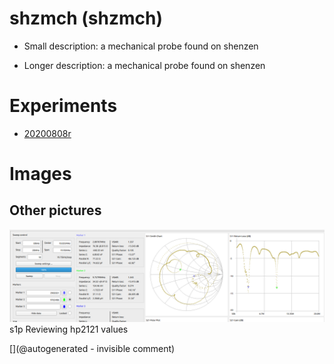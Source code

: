 # shzmch (shzmch)

* Small description: a mechanical probe found on shenzen

* Longer description: a mechanical probe found on shenzen

# Experiments

* [20200808r](/include/experiments/auto/20200808r.md)


# Images

## Other pictures 

![](/include/20200809r/hp2121/hp2121_yellow.png)
s1p
Reviewing hp2121 values





[](@autogenerated - invisible comment)